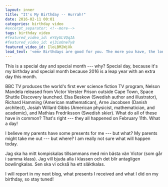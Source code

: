 ```yaml
---
layout: inner
title: "It's My Birthday -- Hurrah!"
date: 2016-02-11 00:01
categories: birthday video
#excerpt_separator: <!--more-->
tags: birthday video
#featured_video_id: eY4yULVQqIA
#featured_video_id: ej3ioOneTy8
featured_video_id: IloLBM2WjXk
lead_text: '<em> Birthdays are good for you. The more you have, the longer you live.</em>'
---
```


 This is a special day and special month --- why? Special day, because it's my birthday and special month because 2016 is a leap year with an extra day this month.
 <!--more-->
 BBC TV produces the world's first ever science fiction TV program, Nelson Mandela released from Victor Verster Prison outside Cape Town, Space Shuttle Discovery launched. Elsa Beskow (Swedish author and illustrator), Richard Hamming (American mathematican), Arne Jacobsen (Danish architect), Josiah Willard Gibbs (American physicist, mathematician, and academic), and Mathias Fredriksson (Swedish skier). What do all of these have in common? That's right --- they all happened on February 11th. What a day! 

I believe my parents have some presents for me --- but what? My parents might take me out  --- but where? I am really not sure what will happen today. 

Jag ska ha mitt kompiskalas tillsammans med min bästa vän Victor (som går i samma klass).
Jag vill  bjuda alla i klassen och det blir antagligen bowlingkalas. Sen ska vi också ha ett släktkalas.

I will report in my next blog, what presents I received and what I did on my birthday, so stay tuned!
